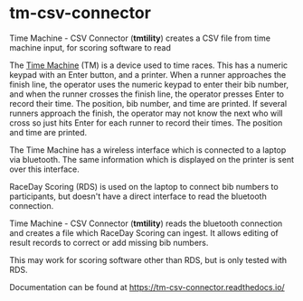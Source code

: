 # tm-csv-connector
Time Machine - CSV Connector (**tmtility**) creates a CSV file from time machine input, for scoring software to read

The [Time Machine](https://timemachine.org/) (TM) is a device used to time
races. This has a numeric keypad with an Enter button, and a printer. When a
runner approaches the finish line, the operator uses the numeric keypad to enter
their bib number, and when the runner crosses the finish line, the operator
presses Enter to record their time. The position, bib number, and time are
printed. If several runners approach the finish, the operator may not know the
next who will cross so just hits Enter for each runner to record their times.
The position and time are printed. 

The Time Machine has a wireless interface which is connected to a laptop via
bluetooth. The same information which is displayed on the printer is sent over
this interface.

RaceDay Scoring (RDS) is used on the laptop to connect bib numbers to
participants, but doesn't have a direct interface to read the bluetooth
connection.

Time Machine - CSV Connector (**tmtility**) reads the bluetooth connection and
creates a file which RaceDay Scoring can ingest. It allows editing of result
records to correct or add missing bib numbers.

This may work for scoring software other than RDS, but is only tested with RDS.

Documentation can be found at https://tm-csv-connector.readthedocs.io/
